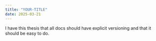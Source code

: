 ```yaml
---
title: "YOUR-TITLE"
date: 2025-03-21
---
```


I have this thesis that all docs should have explicit versioning and that it should be easy to do.
